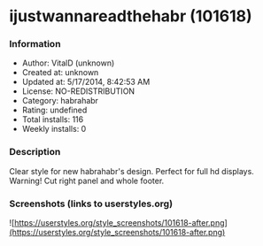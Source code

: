# ijustwannareadthehabr (101618)

### Information
- Author: VitalD (unknown)
- Created at: unknown
- Updated at: 5/17/2014, 8:42:53 AM
- License: NO-REDISTRIBUTION
- Category: habrahabr
- Rating: undefined
- Total installs: 116
- Weekly installs: 0


### Description
Clear style for new habrahabr's design. Perfect for full hd displays. Warning! Cut right panel and whole footer.


### Screenshots (links to userstyles.org)
![https://userstyles.org/style_screenshots/101618-after.png](https://userstyles.org/style_screenshots/101618-after.png)


